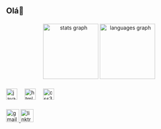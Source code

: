 <h2 align="left">Olá👋</h2>

###

<div align="center">
  <img src="https://github-readme-stats.vercel.app/api?username=WdevMts&hide_title=false&hide_rank=false&show_icons=true&include_all_commits=true&count_private=true&disable_animations=false&theme=dracula&locale=en&hide_border=false" height="150" alt="stats graph"  />
  <img src="https://github-readme-stats.vercel.app/api/top-langs?username=WdevMts&locale=pt-br&hide_title=false&layout=compact&card_width=320&langs_count=5&theme=dracula&hide_border=true" height="150" alt="languages graph"  />
</div>

###

<div align="left">
  <img src="https://cdn.jsdelivr.net/gh/devicons/devicon/icons/javascript/javascript-original.svg" height="30" alt="javascript logo"  />
  <img width="12" />
  <img src="https://cdn.jsdelivr.net/gh/devicons/devicon/icons/html5/html5-original.svg" height="30" alt="html5 logo"  />
  <img width="12" />
  <img src="https://cdn.jsdelivr.net/gh/devicons/devicon/icons/css3/css3-original.svg" height="30" alt="css3 logo"  />
</div>

###

<div align="left">
  <a href="mailto:wdev.mts@gmail.com" target="_blank">
    <img src="https://img.shields.io/static/v1?message=Gmail&logo=gmail&label=&color=0b0b0b&logoColor=white&labelColor=0b0b0b&style=for-the-badge" height="35" alt="gmail logo"  />
  </a>
  <img src="https://img.shields.io/static/v1?message=Link%20profisional&logo=linktree&label=&color=0b0b0b&logoColor=white&labelColor=0b0b0b&style=for-the-badge" height="35" alt="linktree logo"  />
</div>

###
